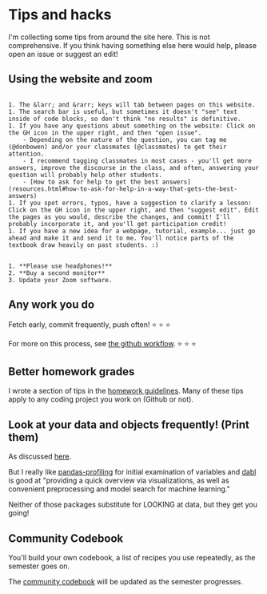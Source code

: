 # Tips and hacks

I'm collecting some tips from around the site here. This is not comprehensive. If you think having something else here would help, please open an issue or suggest an edit! 

## Using the website and zoom

```{dropdown} 5 easy tricks to use this site better, improve it, boost your grade, and help your classmates

1. The &larr; and &rarr; keys will tab between pages on this website.
1. The search bar is useful, but sometimes it doesn't "see" text inside of code blocks, so don't think "no results" is definitive.
1. If you have any questions about something on the website: Click on the GH icon in the upper right, and then "open issue". 
    - Depending on the nature of the question, you can tag me (@donbowen) and/or your classmates (@classmates) to get their attention. 
    - I recommend tagging classmates in most cases - you'll get more answers, improve the discourse in the class, and often, answering your question will probably help other students. 
    - [How to ask for help to get the best answers](resources.html#how-to-ask-for-help-in-a-way-that-gets-the-best-answers)
1. If you spot errors, typos, have a suggestion to clarify a lesson: Click on the GH icon in the upper right, and then "suggest edit". Edit the pages as you would, describe the changes, and commit! I'll probably incorporate it, and you'll get participation credit! 
1. If you have a new idea for a webpage, tutorial, example... just go ahead and make it and send it to me. You'll notice parts of the textbook draw heavily on past students. :)
```

```{dropdown}  How to improve your zoom life, our class, and your grades 

1. **Please use headphones!** 
2. **Buy a second monitor** 
3. Update your Zoom software.
```

## Any work you do

Fetch early, commit frequently, push often! &#11088; &#11088; &#11088;

For more on this process, see [the github workflow](../assignments/howto_do.html#working-on-assignments-projects-taking-notes). &#11088; &#11088; &#11088;

<!-- This follows the spirit of the [workflow recipe from lecture 1](https://ledatascifi.github.io/lectures-spr2020/01/01_Motivation_and_Getting_Started.html#***-THE-WORKFLOW-RECIPE--***):
-->

## Better homework grades 

I wrote a section of tips in the [homework guidelines](../assignments/howto_do.html#tips-for-better-grades-workproduct-repos). Many of these tips apply to any coding project you work on (Github or not).

## Look at your data and objects frequently! (Print them)

As discussed [here](../01/07_debugging.html#seriously-print-your-data-and-objects-often).

But I really like [pandas-profiling](https://github.com/pandas-profiling/pandas-profiling) for initial examination of variables and [dabl](https://dabl.github.io/0.2.0/user_guide.html) is good at "providing a quick overview via visualizations, as well as convenient preprocessing and model search for machine learning."

Neither of those packages substitute for LOOKING at data, but they get you going!


## Community Codebook

You'll build your own codebook, a list of recipes you use repeatedly, as the semester goes on.

The [community codebook](https://github.com/LeDataSciFi/ledatascifi-2021/tree/main/community_codebook) will be updated as the semester progresses. 



